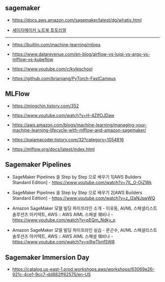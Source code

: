 ## sagemaker ##

* https://docs.aws.amazon.com/sagemaker/latest/dg/whatis.html

* [세이지메이커 노트북 튜토리얼](https://docs.aws.amazon.com/sagemaker/latest/dg/gs-console.html)

-----


* https://builtin.com/machine-learning/mlops

* https://www.datarevenue.com/en-blog/airflow-vs-luigi-vs-argo-vs-mlflow-vs-kubeflow
* https://www.youtube.com/c/kyleschool

* https://github.com/brianjang/PyTorch-FastCampus

## MLFlow ##

* https://mingchin.tistory.com/352

* https://www.youtube.com/watch?v=H-4ZIfOJDaw

* https://aws.amazon.com/blogs/machine-learning/managing-your-machine-learning-lifecycle-with-mlflow-and-amazon-sagemaker/

* https://pajamacoder.tistory.com/32?category=1054816

* https://mlflow.org/docs/latest/index.html


## Sagemaker Pipelines ##

* SageMaker Pipelines 을 Step by Step 으로 배우기 1[AWS Builders Standard Edition] - https://www.youtube.com/watch?v=7IL_0-OjZWk

* SageMaker Pipelines 을 Step by Step 으로 배우기 2[AWS Builders Standard Edition] - https://www.youtube.com/watch?v=z_l2aNJswWQ

* Amazon SageMaker 모델 빌딩 파이프라인 소개 - 이유동, AI/ML 스페셜리스트 솔루션즈 아키텍트, AWS :: AWS AIML 스페셜 웨비나 - 
https://www.youtube.com/watch?v=pEQm_Ndky_o

* Amazon SageMaker 모델 빌딩 파이프라인 실습 - 문곤수, AI/ML 스페셜리스트 솔루션즈 아키텍트, AWS :: AWS AIML 스페셜 웨비나 - https://www.youtube.com/watch?v=sj9wTbnfSW8



## Sagemaker Immersion Day ##

* https://catalog.us-east-1.prod.workshops.aws/workshops/63069e26-921c-4ce1-9cc7-dd882ff62575/en-US
